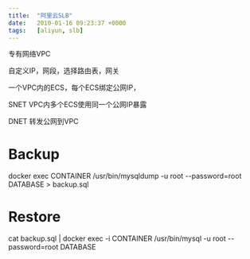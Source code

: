 ```yaml
---
title:  "阿里云SLB"
date:   2010-01-16 09:23:37 +0000
tags:   [aliyun, slb]
---
```


专有网络VPC

自定义IP，网段，选择路由表，网关

一个VPC内的ECS，每个ECS绑定公网IP，

SNET VPC内多个ECS使用同一个公网IP暴露

DNET 转发公网到VPC



# Backup
docker exec CONTAINER /usr/bin/mysqldump -u root --password=root DATABASE > backup.sql

# Restore
cat backup.sql | docker exec -i CONTAINER /usr/bin/mysql -u root --password=root DATABASE
